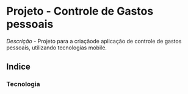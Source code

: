# Projeto - Controle de Gastos pessoais

*Descrição* - Projeto para a criaçãode aplicação de controle de gastos pessoais, utilizando tecnologias mobile.

## Indice

### Tecnologia
